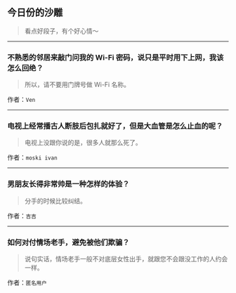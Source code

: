 ## 今日份的沙雕

> 看点好段子，有个好心情～


 
---

### 不熟悉的邻居来敲门问我的 Wi-Fi 密码，说只是平时用下上网，我该怎么回绝？

> 所以，请不要用门牌号做 Wi-Fi 名称。


作者：`Ven`

---

### 电视上经常播古人断肢后包扎就好了，但是大血管是怎么止血的呢？

> 电视上没跟你说的是，很多人就那么死了。


作者：`moski ivan`

---

### 男朋友长得非常帅是一种怎样的体验？

> 分手的时候比较纠结。


作者：`吉吉`

---

### 如何对付情场老手，避免被他们欺骗？

> 说句实话，情场老手一般不对底层女性出手，就跟您不会跟没工作的人约会一样。


作者：`匿名用户`